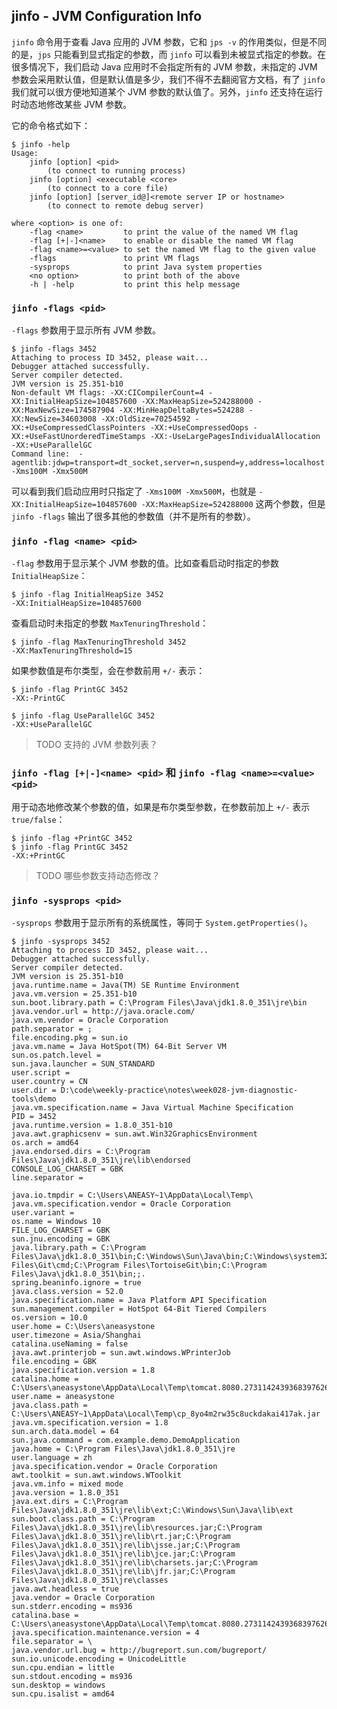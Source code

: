 ## jinfo - JVM Configuration Info

`jinfo` 命令用于查看 Java 应用的 JVM 参数，它和 `jps -v` 的作用类似，但是不同的是，`jps` 只能看到显式指定的参数，而 `jinfo` 可以看到未被显式指定的参数。在很多情况下，我们启动 Java 应用时不会指定所有的 JVM 参数，未指定的 JVM 参数会采用默认值，但是默认值是多少，我们不得不去翻阅官方文档，有了 `jinfo` 我们就可以很方便地知道某个 JVM 参数的默认值了。另外，`jinfo` 还支持在运行时动态地修改某些 JVM 参数。

它的命令格式如下：

```
$ jinfo -help
Usage:
    jinfo [option] <pid>
        (to connect to running process)
    jinfo [option] <executable <core>
        (to connect to a core file)
    jinfo [option] [server_id@]<remote server IP or hostname>
        (to connect to remote debug server)

where <option> is one of:
    -flag <name>         to print the value of the named VM flag
    -flag [+|-]<name>    to enable or disable the named VM flag
    -flag <name>=<value> to set the named VM flag to the given value
    -flags               to print VM flags
    -sysprops            to print Java system properties
    <no option>          to print both of the above
    -h | -help           to print this help message
```

### `jinfo -flags <pid>`

`-flags` 参数用于显示所有 JVM 参数。

```
$ jinfo -flags 3452
Attaching to process ID 3452, please wait...
Debugger attached successfully.
Server compiler detected.
JVM version is 25.351-b10
Non-default VM flags: -XX:CICompilerCount=4 -XX:InitialHeapSize=104857600 -XX:MaxHeapSize=524288000 -XX:MaxNewSize=174587904 -XX:MinHeapDeltaBytes=524288 -XX:NewSize=34603008 -XX:OldSize=70254592 -XX:+UseCompressedClassPointers -XX:+UseCompressedOops -XX:+UseFastUnorderedTimeStamps -XX:-UseLargePagesIndividualAllocation -XX:+UseParallelGC
Command line:  -agentlib:jdwp=transport=dt_socket,server=n,suspend=y,address=localhost:52443 -Xms100M -Xmx500M
```

可以看到我们启动应用时只指定了 `-Xms100M -Xmx500M`，也就是 `-XX:InitialHeapSize=104857600 -XX:MaxHeapSize=524288000` 这两个参数，但是 `jinfo -flags` 输出了很多其他的参数值（并不是所有的参数）。

### `jinfo -flag <name> <pid>`

`-flag` 参数用于显示某个 JVM 参数的值。比如查看启动时指定的参数 `InitialHeapSize`：

```
$ jinfo -flag InitialHeapSize 3452
-XX:InitialHeapSize=104857600
```

查看启动时未指定的参数 `MaxTenuringThreshold`：

```
$ jinfo -flag MaxTenuringThreshold 3452
-XX:MaxTenuringThreshold=15
```

如果参数值是布尔类型，会在参数前用 `+/-` 表示：

```
$ jinfo -flag PrintGC 3452
-XX:-PrintGC

$ jinfo -flag UseParallelGC 3452
-XX:+UseParallelGC
```

> TODO 支持的 JVM 参数列表？

### `jinfo -flag [+|-]<name> <pid>` 和 `jinfo -flag <name>=<value> <pid>`

用于动态地修改某个参数的值，如果是布尔类型参数，在参数前加上 `+/-` 表示 `true/false`：

```
$ jinfo -flag +PrintGC 3452
$ jinfo -flag PrintGC 3452
-XX:+PrintGC
```

> TODO 哪些参数支持动态修改？

### `jinfo -sysprops <pid>`

`-sysprops` 参数用于显示所有的系统属性，等同于 `System.getProperties()`。

```
$ jinfo -sysprops 3452
Attaching to process ID 3452, please wait...
Debugger attached successfully.
Server compiler detected.
JVM version is 25.351-b10
java.runtime.name = Java(TM) SE Runtime Environment
java.vm.version = 25.351-b10
sun.boot.library.path = C:\Program Files\Java\jdk1.8.0_351\jre\bin
java.vendor.url = http://java.oracle.com/
java.vm.vendor = Oracle Corporation
path.separator = ;
file.encoding.pkg = sun.io
java.vm.name = Java HotSpot(TM) 64-Bit Server VM
sun.os.patch.level =
sun.java.launcher = SUN_STANDARD
user.script =
user.country = CN
user.dir = D:\code\weekly-practice\notes\week028-jvm-diagnostic-tools\demo
java.vm.specification.name = Java Virtual Machine Specification
PID = 3452
java.runtime.version = 1.8.0_351-b10
java.awt.graphicsenv = sun.awt.Win32GraphicsEnvironment
os.arch = amd64
java.endorsed.dirs = C:\Program Files\Java\jdk1.8.0_351\jre\lib\endorsed
CONSOLE_LOG_CHARSET = GBK
line.separator =

java.io.tmpdir = C:\Users\ANEASY~1\AppData\Local\Temp\
java.vm.specification.vendor = Oracle Corporation
user.variant =
os.name = Windows 10
FILE_LOG_CHARSET = GBK
sun.jnu.encoding = GBK
java.library.path = C:\Program Files\Java\jdk1.8.0_351\bin;C:\Windows\Sun\Java\bin;C:\Windows\system32;C:\Windows;C:\Windows\system32;C:\Windows;C:\Windows\System32\Wbem;C:\Windows\System32\WindowsPowerShell\v1.0\;C:\Windows\System32\OpenSSH\;C:\Program Files\Git\cmd;C:\Program Files\TortoiseGit\bin;C:\Program Files\Java\jdk1.8.0_351\bin;;.
spring.beaninfo.ignore = true
java.class.version = 52.0
java.specification.name = Java Platform API Specification
sun.management.compiler = HotSpot 64-Bit Tiered Compilers
os.version = 10.0
user.home = C:\Users\aneasystone
user.timezone = Asia/Shanghai
catalina.useNaming = false
java.awt.printerjob = sun.awt.windows.WPrinterJob
file.encoding = GBK
java.specification.version = 1.8
catalina.home = C:\Users\aneasystone\AppData\Local\Temp\tomcat.8080.2731142439368397626
user.name = aneasystone
java.class.path = C:\Users\ANEASY~1\AppData\Local\Temp\cp_8yo4m2rw35c8uckdakai417ak.jar
java.vm.specification.version = 1.8
sun.arch.data.model = 64
sun.java.command = com.example.demo.DemoApplication
java.home = C:\Program Files\Java\jdk1.8.0_351\jre
user.language = zh
java.specification.vendor = Oracle Corporation
awt.toolkit = sun.awt.windows.WToolkit
java.vm.info = mixed mode
java.version = 1.8.0_351
java.ext.dirs = C:\Program Files\Java\jdk1.8.0_351\jre\lib\ext;C:\Windows\Sun\Java\lib\ext
sun.boot.class.path = C:\Program Files\Java\jdk1.8.0_351\jre\lib\resources.jar;C:\Program Files\Java\jdk1.8.0_351\jre\lib\rt.jar;C:\Program Files\Java\jdk1.8.0_351\jre\lib\jsse.jar;C:\Program Files\Java\jdk1.8.0_351\jre\lib\jce.jar;C:\Program Files\Java\jdk1.8.0_351\jre\lib\charsets.jar;C:\Program Files\Java\jdk1.8.0_351\jre\lib\jfr.jar;C:\Program Files\Java\jdk1.8.0_351\jre\classes
java.awt.headless = true
java.vendor = Oracle Corporation
sun.stderr.encoding = ms936
catalina.base = C:\Users\aneasystone\AppData\Local\Temp\tomcat.8080.2731142439368397626
java.specification.maintenance.version = 4
file.separator = \
java.vendor.url.bug = http://bugreport.sun.com/bugreport/
sun.io.unicode.encoding = UnicodeLittle
sun.cpu.endian = little
sun.stdout.encoding = ms936
sun.desktop = windows
sun.cpu.isalist = amd64
```
